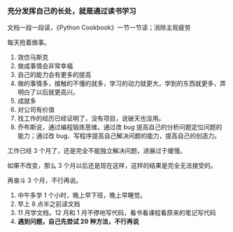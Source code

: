 
### 充分发挥自己的长处，就是通过读书学习  

文档一段一段读，《Python Cookbook》一节一节读；消除主观疲劳  

每天抢着做事。  
1. 效仿马斯克
2. 做成事情会非常幸福
3. 自己的能力会有更多的提高 
4. 做的事情多，接触的不懂的就多，学习的动力就更大，学到的东西就更多，弄明白了以后就更高兴。
5. 成就多
6. 对公司有价值  
7. 找工作的经历已经证明了，没有项目，说破天也没用。  
8. 乔布斯说，通过编程锻炼思维。通过改 bug 提高自己的分析问题定位问题的能力；通过改 bug、写程序提高自己解决问题的能力，提高自己的创造力。  


工作已经 3 个月了，还是完全不能独立解决问题，进展过于缓慢。  

如果不改变，那么 3 个月以后还是现在这样，这样的结果是完全无法接受的。  

再奋斗 3 个月，不行再说。  

1. 中午多学 1 个小时，晚上早下班，晚上早睡觉。
2. 早上 8 点半之前读文档  
3. 11 月学文档，12 月和 1 月不停地写代码，看书看课程看原来的笔记写代码    
4. **遇到问题，自己先尝试 20 种方法，不行再说**  


